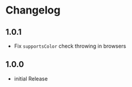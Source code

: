 # Changelog

## 1.0.1

* Fix `supportsColor` check throwing in browsers

## 1.0.0

* initial Release
